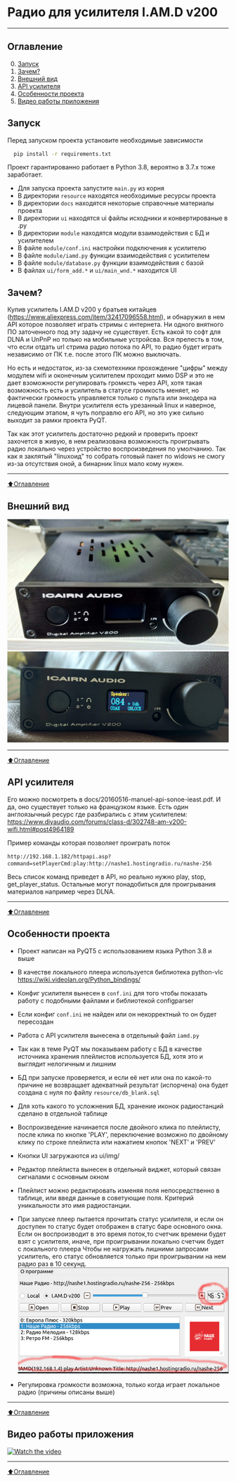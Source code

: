 # Радио для усилителя I.AM.D v200
_____

## Оглавление
0. [Запуск](#Запуск)
1. [Зачем?](#Зачем?)
2. [Внешний вид](#Внешний-вид)
3. [API усилителя](#API-усилителя)
4. [Особенности проекта](#Особенности-проекта)
5. [Видео работы приложения](#Видео-работы-приложения)

## Запуск
Перед запуском проекта установите необходимые зависимости 
```bash
  pip install -r requirements.txt
```

Проект гарантированно работает в Python 3.8, вероятно в 3.7.x тоже заработает. 

- Для запуска проекта запустите `main.py` из корня
- В директории `resource` находятся необходимые ресурсы проекта 
- В директории `docs` находятся некоторые справочные материалы проекта
- В директории `ui` находятся ui файлы исходники и конвертированые в .py
- В директории `module` находятся модули взаимодействия с БД и усилителем
- В файле `module/conf.ini` настройки подключения к усилителю
- В файле `module/iamd.py` функции взаимодействия с усилителем
- В файле `module/database.py` функции взаимодействия с базой
- В файлах `ui/form_add.*` и `ui/main_wnd.*` находится UI



## Зачем?
Купив усилитель I.AM.D v200 у братьев китайцев (https://www.aliexpress.com/item/32417096558.html), и обнаружил в нем API которое позволяет играть стримы с интернета.
Ни одного внятного ПО заточенного под эту задачу не существует. Есть какой то софт для DLNA и UnPnP но только на мобильные устройсва.
Вся прелесть в том, что если отдать url стрима радио потока по API, то радио будет играть независимо от ПК т.е. после этого ПК можно выключать.

Но есть и недостаток, из-за схемотехники прохождение "цифры" между модулем wifi и оконечным усилителем проходит мимо DSP и это не дает взоможности регулировать громксть через API, хотя такая возможность есть и усилитель в статусе громкость меняет, но фактически громкость управляется только с пульта или энкодера на лицевой панели.
Внутри усилителя есть урезанный linux и наверное, следующим этапом, я чуть поправлю его API, но это уже сильно выходит за рамки проекта PyQT.

Так как этот усилитель достаточно редкий и проверить проект захочется в живую, в нем реализована возможность проигрывать радио локально через устройство воспроизведения по умолчанию.
Так как я заклятый "linuxоид" то собрать готовый пакет по widows не смогу из-за отсутствия оной, а бинарник linux мало кому нужен. 
____
[:arrow_up:Оглавление](#Оглавление)

## Внешний вид
![Alt-текст](docs/IMG_20180329_111747_HDR.jpg "Внешний вид выкл")
![Alt-текст](docs/IMG_20180329_112004_HDR.jpg "Внешний вид вкл")
____
[:arrow_up:Оглавление](#Оглавление)

## API усилителя
Его можно посмотреть в docs/20160516-manuel-api-sonoe-ieast.pdf. И да, оно существует только на французком языке.
Есть один англоязычный ресурс где разбирались с этим усилителем: https://www.diyaudio.com/forums/class-d/302748-am-v200-wifi.html#post4964189

Пример команды которая позволяет проиграть поток 
```
http://192.168.1.182/httpapi.asp?command=setPlayerCmd:play:http://nashe1.hostingradio.ru/nashe-256
```
Весь список команд приведет в API, но реально нужно play, stop, get_player_status. Остальные могут понадобиться для проигрывания материалов например через DLNA.
____
[:arrow_up:Оглавление](#Оглавление)

## Особенности проекта

* Проект написан на PyQT5 с использованием языка Python 3.8 и выше
  
* В качестве локального плеера используется библиотека python-vlc https://wiki.videolan.org/Python_bindings/

* Конфиг усилителя вынесен в `conf.ini` для того чтобы показать работу с подобными файлами и библиотекой configparser

* Если конфиг `conf.ini` не найден или он некорректный то он будет пересоздан

* Работа с API усилителя вынесена в отдельный файл `iamd.py`

* Так как в теме PyQT мы показываем работу с БД в качестве источника хранения плейлистов используется БД, хотя это и выглядит нелогичным и лишним
  
* БД при запуске проверяется, и если её нет или она по какой-то причине не возвращает адекватный результат (испорчена) она будет создана с нуля по файлу `resource/db_blank.sql`
  
* Для хоть какого то усложнения БД, хранение иконок радиостанций сделано в отдельной таблице

* Воспроизведение начинается после двойного клика по плейлисту, после клика по кнопке 'PLAY', переключение возможно по двойному клику по строке плейлиста или нажатием кнопок 'NEXT' и 'PREV'

* Кнопки UI загружаются из ui/img/

* Редактор плейлиста вынесен в отдельный виджет, который связан сигналами с основным окном

* Плейлист можно редактировать изменяя поля непосредственно в таблице, или введя данные в советующие поля. Критерий уникальности это имя радиостанции.

* При запуске плеер пытается прочитать статус усилителя, и если он доступен то статус будет отображен в статус баре основного окна.
Если он воспроизводит в это время поток,то счетчик времени будет взят с усилителя, иначе, при проигрывании локально счетчик будет с локального плеера
  Чтобы не нагружать лишними запросами усилитель, его статус обновляется только при проигрывании на нем радио раз в 10 секунд.
  ![Alt-текст](docs/iamd_status.png?raw=true "статус усилителя")
  
* Регулировка громкости возможна, только когда играет локальное радио (причины описаны выше)
____
[:arrow_up:Оглавление](#Оглавление)

## Видео работы приложения

[![Watch the video](https://img.youtube.com/vi/nIcF7Em2hGw/maxresdefault.jpg)](https://youtu.be/nIcF7Em2hGw)
____
[:arrow_up:Оглавление](#Оглавление)
